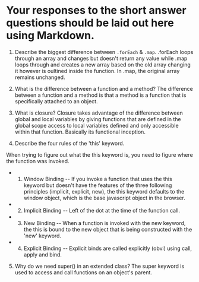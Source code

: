 # Your responses to the short answer questions should be laid out here using Markdown.
1. Describe the biggest difference between `.forEach` & `.map`.
.forEach loops through an array and changes but doesn't return any value while .map loops through and creates a new 
array based on the old array changing it however is oultined inside the function. In .map, the original array remains unchanged.

2. What is the difference between a function and a method?
The difference between a function and a method is that a method is a function that is specifically attached to an object.

3. What is closure?
Closure takes advantage of the difference between global and local variables by giving functions that are 
defined in the global scope access to local variables defined and only accessible within that function.
Basically its functional inception.

4. Describe the four rules of the 'this' keyword.

When trying to figure out what the this keyword is, 
you need to figure where the function was invoked. 
* 1) Window Binding --
If you invoke a function that uses the this keyword but doesn't have the 
features of the three following principles (implicit, explicit, new), the
this keyword defaults to the window object, which is the base javascript object
in the browser.

* 2) Implicit Binding --
Left of the dot at the time of the function call.

* 3) New Binding --
When a function is invoked with the new keyword, the this is bound
 to the new object that is being constructed with the 'new' keyword.

* 4) Explicit Binding -- 
Explicit binds are called explicitly (obvi) using call, apply and bind. 


5. Why do we need super() in an extended class?
The super keyword is used to access and call functions on an object's parent.
